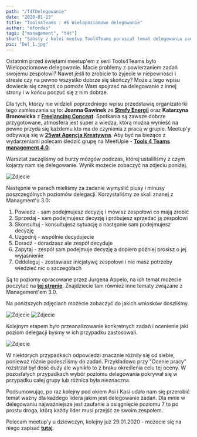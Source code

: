 ```yaml
--- 
path: "/T4TDelegowanie"
date: "2020-01-13"
title: "Tools4Teams : #6 Wielopoziomowe delegowanie"
author: "mfordas"
tags: ["management", "t4t"]
short: "Szósty z kolei meetup Tool4Teams poruszał temat delegowania zadań."
pic: "Del_1.jpg"
---
```



<div>
                            <p >Ostatnim przed świętami meetup'em z serii
                                Tools4Teams było Wielopoziomowe delegowanie. Macie problemy z powierzaniem zadań swojemu
                                zespołowi? Nawet jeśli to zrobicie to żyjecie w niepewności i stresie czy na pewno
                                wszystko dobrze się skończy? Może z tego wpisu dowiecie się czegoś co pomoże Wam
                                spojrzeć na delegowanie z innej strony i w końcu poczuć się z nim dobrze.
                            </p>
                            <p >Dla tych, którzy nie widzieli poprzedniego
                                wpisu przedstawię organizatorki tego zamieszania są to: <b>Joanna
                                    Gawinek</b>
                                ze <a href="https://strefa-energii.pl/" target="_blank"><b>Strefy Energii</b></a>
                                oraz <b>Katarzyna Bronowicka</b> z <a href="http://www.freelancingconcept.pl/index.php"
                                    target="_blank"><b>Freelancing Concept</b></a>. Spotkania są zawsze
                                dobrze przygotowane, atmosfera jest super a wiedza, którą można wynieść na pewno przyda
                                się
                                każdemu kto ma do czynienia z pracą w grupie. Meetup'y odbywają się w <a
                                    href="https://25wat.com/pl/" target="_blank"><b>25wat Agencja
                                        Kreatywna</b></a>. Aby być na bieżąco z wydarzeniami polecam śledzić grupę na
                                MeetUpie - <a href="https://www.meetup.com/pl-PL/Tools-4-Teams-management-4-0"
                                    target="_blank"><b>Tools 4 Teams management 4.0</b></a>.
                            </p>
                            <p >
                                Warsztat zaczęliśmy od burzy mózgów podczas, której ustaliliśmy z czym kojarzy nam się
                                delegowanie. Wynik możecie zobaczyć na zdjeciu poniżej.
                            </p>
                            <div class="blogPicturesContainer">
                                <img src="../../../images/agile/Del_1.jpg" alt="Zdjecie"></div>
                            <p >
                                <p> Następnie w parach mieliśmy za zadanie wymyślić plusy i minusy poszczególnych
                                    poziomów delegacji. Korzystaliśmy ze skali znanej z Managment'u 3.0:</p>
                                <ol>
                                    <li>Powiedz - sam podejmujesz decyzję i mówisz zespołowi co mają zrobić</li>
                                    <li>Sprzedaj - sam podejmujesz decyzję i próbujesz sprzedać ją zespołowi</li>
                                    <li>Skonsultuj - konsultujesz sytuację a następnie sam podejmujesz decyzję</li>
                                    <li>Uzgodnij - wspólnie decydujecie</li>
                                    <li>Doradź - doradzasz ale zespół decyduje</li>
                                    <li>Zapytaj - zespół sam podejmuje decyzję a dopiero później prosisz o jej
                                        wyjaśnienie</li>
                                    <li>Oddeleguj - zostawiasz inicjatywę zespołowi i nie masz potrzeby wiedzieć nic o
                                        szczegółach</li>
                                </ol>
                            </p>
                            <p >
                                Są to poziomy opracowane przez Jurgena Appelo, na ich temat możecie poczytać na <a
                                    href="https://management30.com/empower-teams/delegation-empowerment/"
                                    target="_blank"><b>tej
                                        stronie</b></a>. Znajdziecie tam również inne tematy związane z Management'em
                                3.0.
                            </p>
                            <p >
                                Na poniższych zdjęciach możecie zobaczyć do jakich wniosków doszliśmy.
                            </p>
                            <div class="blogPicturesContainer">
                                <img src="../../../images/agile/Del_2.jpg" alt="Zdjecie">
                                <img src="../../../images/agile/Del_3.jpg" alt="Zdjecie"></div>
                            <p >
                                Kolejnym etapem było przeanalizowanie konkretnych zadań i ocenienie jaki poziom
                                delegacji byśmy w ich przypadku zastosowali.
                            </p>
                            <div class="blogPicturesContainer">
                                <img src="../../../images/agile/Del_4.jpg" alt="Zdjecie"></div>
                            <p >
                                W niektórych przypadkach odpowiedzi znacznie różniły się od siebie, ponieważ różnie
                                podeszliśmy do zadań. Przykładowo przy "Ocenie pracy" rozstrzał był dość duży ale
                                wynikło to z braku określenia celu tej oceny. W pozostałych przypadkach wybór poziomu
                                delegowania pokrywał się w przypadku całej grupy lub różnica była nieznaczna.
                            </p>
                            <p>
                                Podsumowując, po raz kolejny pod okiem Asi i Kasi udało nam się przerobić temat ważny
                                dla każdego lidera jakim jest delegowanie zadań. Dla mnie w delegowaniu najważniejsze
                                jest zaufanie a osiągnięcie poziomu 7 to po prostu droga, którą każdy lider musi przejść
                                ze swoim zespołem.
                            </p>
                            <p>
                                Polecam meetup'y u dziewczyn, kolejny już 29.01.2020 - możecie się na niego zapisać <a href="https://www.meetup.com/pl-PL/Tools-4-Teams-management-4-0/events/267712369/"
                                target="_blank"><b>tutaj</b></a>.
                            </p>
                        </div>